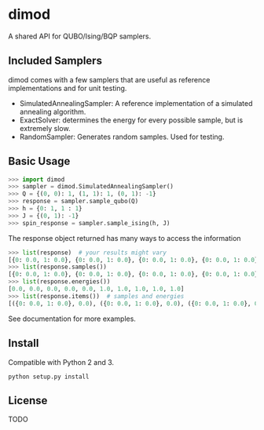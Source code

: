 # dimod

A shared API for QUBO/Ising/BQP samplers.

## Included Samplers

dimod comes with a few samplers that are useful as reference implementations and for unit testing.

* SimulatedAnnealingSampler: A reference implementation of a simulated annealing algorithm.
* ExactSolver: determines the energy for every possible sample, but is extremely slow.
* RandomSampler: Generates random samples. Used for testing.

## Basic Usage

```python
>>> import dimod
>>> sampler = dimod.SimulatedAnnealingSampler()
>>> Q = {(0, 0): 1, (1, 1): 1, (0, 1): -1}
>>> response = sampler.sample_qubo(Q)
>>> h = {0: 1, 1 : 1}
>>> J = {(0, 1): -1}
>>> spin_response = sampler.sample_ising(h, J)
```

The response object returned has many ways to access the information

```python
>>> list(response)  # your results might vary
[{0: 0.0, 1: 0.0}, {0: 0.0, 1: 0.0}, {0: 0.0, 1: 0.0}, {0: 0.0, 1: 0.0}, {0: 0.0, 1: 0.0}, {0: 1.0, 1: 0.0}, {0: 1.0, 1: 0.0}, {0: 0.0, 1: 1.0}, {0: 0.0, 1: 1.0}, {0: 1.0, 1: 1.0}]
>>> list(response.samples())
[{0: 0.0, 1: 0.0}, {0: 0.0, 1: 0.0}, {0: 0.0, 1: 0.0}, {0: 0.0, 1: 0.0}, {0: 0.0, 1: 0.0}, {0: 1.0, 1: 0.0}, {0: 1.0, 1: 0.0}, {0: 0.0, 1: 1.0}, {0: 0.0, 1: 1.0}, {0: 1.0, 1: 1.0}]
>>> list(response.energies())
[0.0, 0.0, 0.0, 0.0, 0.0, 1.0, 1.0, 1.0, 1.0, 1.0]
>>> list(response.items())  # samples and energies
[({0: 0.0, 1: 0.0}, 0.0), ({0: 0.0, 1: 0.0}, 0.0), ({0: 0.0, 1: 0.0}, 0.0), ({0: 0.0, 1: 0.0}, 0.0), ({0: 0.0, 1: 0.0}, 0.0), ({0: 1.0, 1: 0.0}, 1.0), ({0: 1.0, 1: 0.0}, 1.0), ({0: 0.0, 1: 1.0}, 1.0), ({0: 0.0, 1: 1.0}, 1.0), ({0: 1.0, 1: 1.0}, 1.0)]
```

See documentation for more examples.

## Install

Compatible with Python 2 and 3.

`python setup.py install`

## License

TODO

